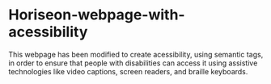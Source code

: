 # Horiseon-webpage-with-acessibility
This webpage has been modified to create acessibility, using semantic tags, in order to ensure that people with disabilities can access it using assistive technologies like video captions, screen readers, and braille keyboards.
